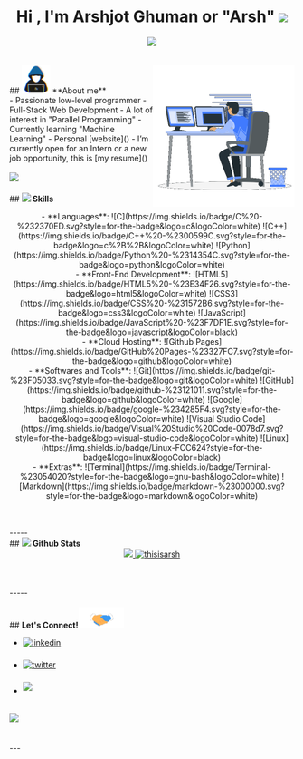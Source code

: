 <h1 align="center"><b>Hi , I'm Arshjot Ghuman or "Arsh" </b><img src="https://media.giphy.com/media/hvRJCLFzcasrR4ia7z/giphy.gif" width="35"></h1>
<p align="center">
   <a href="https://github.com/DenverCoder1/readme-typing-svg">
   <img src="https://readme-typing-svg.herokuapp.com?font=Time+New+Roman&color=cyan&size=25&center=true&vCenter=true&width=600&height=100&lines=Computer+Science+Student;Problem+Solver;Programmer;Active+Learner/Researcher"></a>
</p>
<br>
## 
<picture><img src = "https://github.com/thisisarsh/thisisarsh/raw/main/assets/mdImages/about_me.gif" width = 50px></picture>
**About me**
<picture> <img align="right" src="https://github.com/thisisarsh/thisisarsh/raw/main/assets/mdImages/Right_Side.gif" width = 250px></picture>
<br>
- Passionate low-level programmer
- Full-Stack Web Development
- A lot of interest in "Parallel Programming"
- Currently learning "Machine Learning"
- Personal [website]()
- I’m currently open for an Intern or a new job opportunity, this is [my resume]()
<br><br>
<img src="https://user-images.githubusercontent.com/73097560/115834477-dbab4500-a447-11eb-908a-139a6edaec5c.gif"><br><br>
## <img src="https://media2.giphy.com/media/QssGEmpkyEOhBCb7e1/giphy.gif?cid=ecf05e47a0n3gi1bfqntqmob8g9aid1oyj2wr3ds3mg700bl&rid=giphy.gif" width ="25"><b> Skills</b>
<br>
<p align="center">
   - **Languages**:
   ![C](https://img.shields.io/badge/C%20-%232370ED.svg?style=for-the-badge&logo=c&logoColor=white)
   ![C++](https://img.shields.io/badge/C++%20-%2300599C.svg?style=for-the-badge&logo=c%2B%2B&logoColor=white)
   ![Python](https://img.shields.io/badge/Python%20-%2314354C.svg?style=for-the-badge&logo=python&logoColor=white)
   <br>   
   - **Front-End Development**:
   ![HTML5](https://img.shields.io/badge/HTML5%20-%23E34F26.svg?style=for-the-badge&logo=html5&logoColor=white)
   ![CSS3](https://img.shields.io/badge/CSS%20-%231572B6.svg?style=for-the-badge&logo=css3&logoColor=white)
   ![JavaScript](https://img.shields.io/badge/JavaScript%20-%23F7DF1E.svg?style=for-the-badge&logo=javascript&logoColor=black)
   <br>
   - **Cloud Hosting**:
   ![Github Pages](https://img.shields.io/badge/GitHub%20Pages-%23327FC7.svg?style=for-the-badge&logo=github&logoColor=white)
   <br>
   - **Softwares and Tools**:
   ![Git](https://img.shields.io/badge/git-%23F05033.svg?style=for-the-badge&logo=git&logoColor=white)
   ![GitHub](https://img.shields.io/badge/github-%23121011.svg?style=for-the-badge&logo=github&logoColor=white)
   ![Google](https://img.shields.io/badge/google-%234285F4.svg?style=for-the-badge&logo=google&logoColor=white)
   ![Visual Studio Code](https://img.shields.io/badge/Visual%20Studio%20Code-0078d7.svg?style=for-the-badge&logo=visual-studio-code&logoColor=white)
   ![Linux](https://img.shields.io/badge/Linux-FCC624?style=for-the-badge&logo=linux&logoColor=black) 
   <br>
   - **Extras**:
   ![Terminal](https://img.shields.io/badge/Terminal-%23054020?style=for-the-badge&logo=gnu-bash&logoColor=white)
   ![Markdown](https://img.shields.io/badge/markdown-%23000000.svg?style=for-the-badge&logo=markdown&logoColor=white)   
</p>
<br>
<br>
-----
<br>
## <img src="https://media.giphy.com/media/iY8CRBdQXODJSCERIr/giphy.gif" width="35"><b> Github Stats </b>
<br>
<div align="center">
   <a href="https://github.com/thisisarsh/">
   <img src="https://github-readme-stats.vercel.app/api?username=thisisarsh&include_all_commits=true&count_private=true&show_icons=true&line_height=20&title_color=7A7ADB&icon_color=2234AE&text_color=D3D3D3&bg_color=0,000000,130F40" width="450"/>
   <img src="https://github-readme-stats.vercel.app/api/top-langs?username=thisisarsh&show_icons=true&locale=en&layout=compact&line_height=20&title_color=7A7ADB&icon_color=2234AE&text_color=D3D3D3&bg_color=0,000000,130F40" width="375"  alt="thisisarsh"/>
   </a>
</div>
<br>
<br>
<br>
-----
<br>
<br>
## <b> Let's Connect!</b><img src="https://github.com/thisisarsh/thisisarsh/raw/main/assets/mdImages/handshake.gif" width ="80">
<br>
<div align='left'>
   <ul>
      <li>
         <a href="https://www.linkedin.com/in/arshjot-ghuman-b96751191/" target="_blank">
         <img src="https://img.shields.io/badge/linkedin-%2300acee.svg?color=405DE6&style=for-the-badge&logo=linkedin&logoColor=white" alt=linkedin style="margin-bottom: 5px;"/>
         </a>
      </li>
      <br>
      <li>
         <a href="https://twitter.com/ghuman-arshjot" target="_blank">
         <img src="https://img.shields.io/badge/twitter-%2300acee.svg?color=1DA1F2&style=for-the-badge&logo=twitter&logoColor=white" alt=twitter style="margin-bottom: 5px;"/>
         </a>
      </li>
      <br>
      <li>
         <a href="mailto:arshjots11@gmail.com" target="_blank">
         <img src="https://img.shields.io/badge/gmail-%23EA4335.svg?style=for-the-badge&logo=gmail&logoColor=white" t=mail style="margin-bottom: 5px;" />
         </a>
      </li>
   </ul>
</div>
<br>
<img src="https://user-images.githubusercontent.com/73097560/115834477-dbab4500-a447-11eb-908a-139a6edaec5c.gif">
<br>
<br>
<br>
---
<br>
